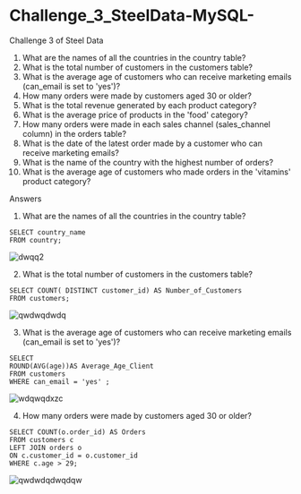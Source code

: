 # Challenge_3_SteelData-MySQL-
Challenge 3 of Steel Data


 1. What are the names of all the countries in the country table?
 2. What is the total number of customers in the customers table?
 3. What is the average age of customers who can receive marketing emails (can_email is set to 'yes')?
 4. How many orders were made by customers aged 30 or older?
 5. What is the total revenue generated by each product category?
 6. What is the average price of products in the 'food' category?
 7. How many orders were made in each sales channel (sales_channel column) in the orders table?
 8. What is the date of the latest order made by a customer who can receive marketing emails?
 9. What is the name of the country with the highest number of orders?
 10. What is the average age of customers who made orders in the 'vitamins' product category? 

Answers


1. What are the names of all the countries in the country table?

```
SELECT country_name
FROM country;
```
![dwqq2](https://github.com/mfernandezcean/Challenge_3_SteelData-MySQL-/assets/105746149/4e1cfdb9-bd06-471f-93d0-764ad3d3c266)

 2. What is the total number of customers in the customers table?

```
SELECT COUNT( DISTINCT customer_id) AS Number_of_Customers
FROM customers;
```

![qwdwqdwdq](https://github.com/mfernandezcean/Challenge_3_SteelData-MySQL-/assets/105746149/d28d1850-e954-433c-ae95-3ec269939856)

 3. What is the average age of customers who can receive marketing emails (can_email is set to 'yes')?

```
SELECT 
ROUND(AVG(age))AS Average_Age_Client
FROM customers
WHERE can_email = 'yes' ;
```

![wdqwqdxzc](https://github.com/mfernandezcean/Challenge_3_SteelData-MySQL-/assets/105746149/61ee8b4a-77d4-4415-a90b-99c6f76f07ae)

 4. How many orders were made by customers aged 30 or older?

```
SELECT COUNT(o.order_id) AS Orders
FROM customers c
LEFT JOIN orders o
ON c.customer_id = o.customer_id
WHERE c.age > 29;
```

![qwdwdqdwqdqw](https://github.com/mfernandezcean/Challenge_3_SteelData-MySQL-/assets/105746149/2b018199-65f5-4ea6-9539-bab12ce57b73)

